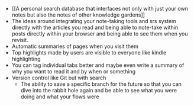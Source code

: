 - [[A personal search database that interfaces not only with just your own notes but also the notes of other knowledge gardens]]
- The ideas around integrating your note-taking tools and srs system directly with the articles you read and being able to note-take within posts directly within your browser and being able to see them when you revisit.
- Automatic summaries of pages when you visit them
- Top highlights made by users are visible to everyone like kindle highlighting
- You can tag individual tabs better and maybe even write a summary of why you want to read it and by when or something
- Version control like Git but with search
	- The ability to save a specific branch for the future so that you can dive into the rabbit hole again and be able to see what you were doing and what your flows were